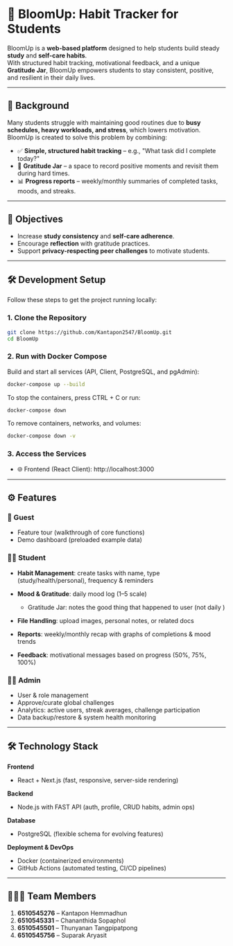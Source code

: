 # 🌱 BloomUp: Habit Tracker for Students  

BloomUp is a **web-based platform** designed to help students build steady **study** and **self-care habits**.  
With structured habit tracking, motivational feedback, and a unique **Gratitude Jar**, BloomUp empowers students to stay consistent, positive, and resilient in their daily lives.  

---

## 📌 Background  
Many students struggle with maintaining good routines due to **busy schedules, heavy workloads, and stress**, which lowers motivation.  
BloomUp is created to solve this problem by combining:  

- ✅ **Simple, structured habit tracking** – e.g., "What task did I complete today?"  
- 🌸 **Gratitude Jar** – a space to record positive moments and revisit them during hard times.  
- 📊 **Progress reports** – weekly/monthly summaries of completed tasks, moods, and streaks.  

---

## 🎯 Objectives  
- Increase **study consistency** and **self-care adherence**.  
- Encourage **reflection** with gratitude practices.  
- Support **privacy-respecting peer challenges** to motivate students.  

---

## 🛠️ Development Setup

Follow these steps to get the project running locally:

### 1. Clone the Repository
```bash
git clone https://github.com/Kantapon2547/BloomUp.git
cd BloomUp
```
### 2. Run with Docker Compose
Build and start all services (API, Client, PostgreSQL, and pgAdmin):

```bash
docker-compose up --build
```
To stop the containers, press CTRL + C or run:

```bash
docker-compose down
```

To remove containers, networks, and volumes:

```bash
docker-compose down -v
```

### 3. Access the Services

- 🌐 Frontend (React Client): http://localhost:3000

---

## ⚙️ Features  

### 👤 Guest  
- Feature tour (walkthrough of core functions)  
- Demo dashboard (preloaded example data)  

### 🧑‍🎓 Student  
- **Habit Management**: create tasks with name, type (study/health/personal), frequency & reminders  
- **Mood & Gratitude**: daily mood log (1–5 scale)
    - Gratitude Jar: notes the good thing that happened to user (not daily ) 

- **File Handling**: upload images, personal notes, or related docs  
- **Reports**: weekly/monthly recap with graphs of completions & mood trends  
- **Feedback**: motivational messages based on progress (50%, 75%, 100%)  

### 👨‍💻 Admin  
- User & role management  
- Approve/curate global challenges  
- Analytics: active users, streak averages, challenge participation  
- Data backup/restore & system health monitoring  

---

## 🛠️ Technology Stack  

**Frontend**  
- React + Next.js (fast, responsive, server-side rendering)  

**Backend**  
- Node.js with FAST API (auth, profile, CRUD habits, admin ops)  

**Database**  
- PostgreSQL (flexible schema for evolving features)  

**Deployment & DevOps**  
- Docker (containerized environments)  
- GitHub Actions (automated testing, CI/CD pipelines)

---
## 👨‍👩‍👧 Team Members  

1. **6510545276** – Kantapon Hemmadhun  
2. **6510545331** – Chananthida Sopaphol  
3. **6510545501** – Thunyanan Tangpipatpong  
4. **6510545756** – Suparak Aryasit  
